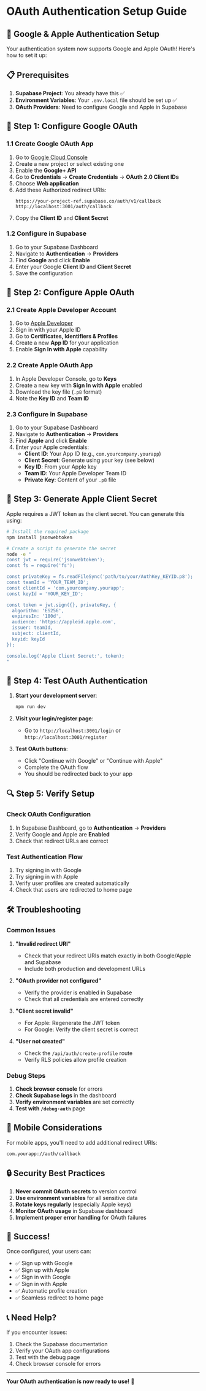 # OAuth Authentication Setup Guide

## 🚀 Google & Apple Authentication Setup

Your authentication system now supports Google and Apple OAuth! Here's how to set it up:

## 📋 Prerequisites

1. **Supabase Project**: You already have this ✅
2. **Environment Variables**: Your `.env.local` file should be set up ✅
3. **OAuth Providers**: Need to configure Google and Apple in Supabase

## 🔧 Step 1: Configure Google OAuth

### 1.1 Create Google OAuth App
1. Go to [Google Cloud Console](https://console.cloud.google.com/)
2. Create a new project or select existing one
3. Enable the **Google+ API**
4. Go to **Credentials** → **Create Credentials** → **OAuth 2.0 Client IDs**
5. Choose **Web application**
6. Add these Authorized redirect URIs:
   ```
   https://your-project-ref.supabase.co/auth/v1/callback
   http://localhost:3001/auth/callback
   ```
7. Copy the **Client ID** and **Client Secret**

### 1.2 Configure in Supabase
1. Go to your Supabase Dashboard
2. Navigate to **Authentication** → **Providers**
3. Find **Google** and click **Enable**
4. Enter your Google **Client ID** and **Client Secret**
5. Save the configuration

## 🍎 Step 2: Configure Apple OAuth

### 2.1 Create Apple Developer Account
1. Go to [Apple Developer](https://developer.apple.com/)
2. Sign in with your Apple ID
3. Go to **Certificates, Identifiers & Profiles**
4. Create a new **App ID** for your application
5. Enable **Sign In with Apple** capability

### 2.2 Create Apple OAuth App
1. In Apple Developer Console, go to **Keys**
2. Create a new key with **Sign In with Apple** enabled
3. Download the key file (`.p8` format)
4. Note the **Key ID** and **Team ID**

### 2.3 Configure in Supabase
1. Go to your Supabase Dashboard
2. Navigate to **Authentication** → **Providers**
3. Find **Apple** and click **Enable**
4. Enter your Apple credentials:
   - **Client ID**: Your App ID (e.g., `com.yourcompany.yourapp`)
   - **Client Secret**: Generate using your key (see below)
   - **Key ID**: From your Apple key
   - **Team ID**: Your Apple Developer Team ID
   - **Private Key**: Content of your `.p8` file

## 🔑 Step 3: Generate Apple Client Secret

Apple requires a JWT token as the client secret. You can generate this using:

```bash
# Install the required package
npm install jsonwebtoken

# Create a script to generate the secret
node -e "
const jwt = require('jsonwebtoken');
const fs = require('fs');

const privateKey = fs.readFileSync('path/to/your/AuthKey_KEYID.p8');
const teamId = 'YOUR_TEAM_ID';
const clientId = 'com.yourcompany.yourapp';
const keyId = 'YOUR_KEY_ID';

const token = jwt.sign({}, privateKey, {
  algorithm: 'ES256',
  expiresIn: '180d',
  audience: 'https://appleid.apple.com',
  issuer: teamId,
  subject: clientId,
  keyid: keyId
});

console.log('Apple Client Secret:', token);
"
```

## 🎯 Step 4: Test OAuth Authentication

1. **Start your development server**:
   ```bash
   npm run dev
   ```

2. **Visit your login/register page**:
   - Go to `http://localhost:3001/login` or `http://localhost:3001/register`

3. **Test OAuth buttons**:
   - Click "Continue with Google" or "Continue with Apple"
   - Complete the OAuth flow
   - You should be redirected back to your app

## 🔍 Step 5: Verify Setup

### Check OAuth Configuration
1. In Supabase Dashboard, go to **Authentication** → **Providers**
2. Verify Google and Apple are **Enabled**
3. Check that redirect URLs are correct

### Test Authentication Flow
1. Try signing in with Google
2. Try signing in with Apple
3. Verify user profiles are created automatically
4. Check that users are redirected to home page

## 🛠️ Troubleshooting

### Common Issues

1. **"Invalid redirect URI"**
   - Check that your redirect URIs match exactly in both Google/Apple and Supabase
   - Include both production and development URLs

2. **"OAuth provider not configured"**
   - Verify the provider is enabled in Supabase
   - Check that all credentials are entered correctly

3. **"Client secret invalid"**
   - For Apple: Regenerate the JWT token
   - For Google: Verify the client secret is correct

4. **"User not created"**
   - Check the `/api/auth/create-profile` route
   - Verify RLS policies allow profile creation

### Debug Steps

1. **Check browser console** for errors
2. **Check Supabase logs** in the dashboard
3. **Verify environment variables** are set correctly
4. **Test with `/debug-auth`** page

## 📱 Mobile Considerations

For mobile apps, you'll need to add additional redirect URIs:

```
com.yourapp://auth/callback
```

## 🔒 Security Best Practices

1. **Never commit OAuth secrets** to version control
2. **Use environment variables** for all sensitive data
3. **Rotate keys regularly** (especially Apple keys)
4. **Monitor OAuth usage** in Supabase dashboard
5. **Implement proper error handling** for OAuth failures

## 🎉 Success!

Once configured, your users can:
- ✅ Sign up with Google
- ✅ Sign up with Apple
- ✅ Sign in with Google
- ✅ Sign in with Apple
- ✅ Automatic profile creation
- ✅ Seamless redirect to home page

## 📞 Need Help?

If you encounter issues:
1. Check the Supabase documentation
2. Verify your OAuth app configurations
3. Test with the debug page
4. Check browser console for errors

---

**Your OAuth authentication is now ready to use!** 🚀 